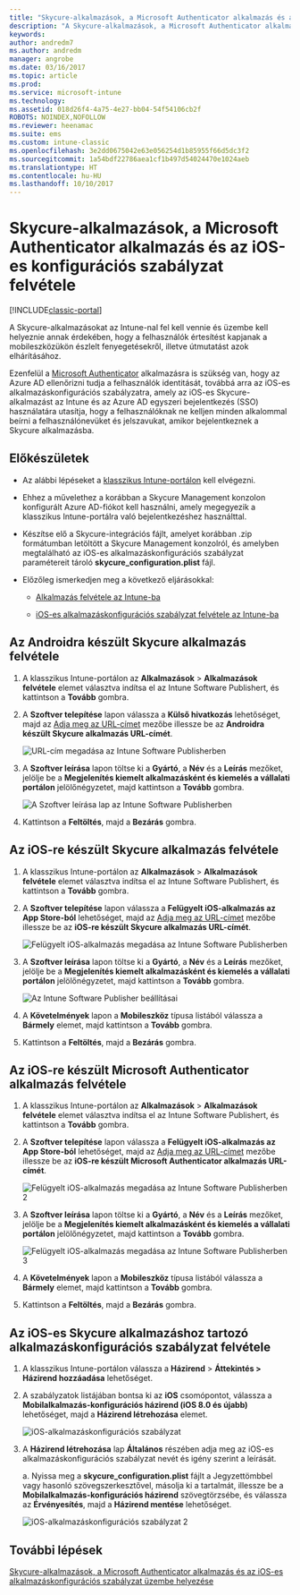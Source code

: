 ```yaml
---
title: "Skycure-alkalmazások, a Microsoft Authenticator alkalmazás és az iOS-es konfigurációs szabályzat felvétele"
description: "A Skycure-alkalmazások, a Microsoft Authenticator alkalmazás és az iOS-es konfigurációs szabályzat felvétele a klasszikus Intune-portálra."
keywords: 
author: andredm7
ms.author: andredm
manager: angrobe
ms.date: 03/16/2017
ms.topic: article
ms.prod: 
ms.service: microsoft-intune
ms.technology: 
ms.assetid: 018d26f4-4a75-4e27-bb04-54f54106cb2f
ROBOTS: NOINDEX,NOFOLLOW
ms.reviewer: heenamac
ms.suite: ems
ms.custom: intune-classic
ms.openlocfilehash: 3e2dd0675042e63e056254d1b85955f66d5dc3f2
ms.sourcegitcommit: 1a54bdf22786aea1cf1b497d54024470e1024aeb
ms.translationtype: HT
ms.contentlocale: hu-HU
ms.lasthandoff: 10/10/2017
---
```

# <a name="add-skycure-apps-microsoft-authenticator-app-and-ios-configuration-policy"></a>Skycure-alkalmazások, a Microsoft Authenticator alkalmazás és az iOS-es konfigurációs szabályzat felvétele

[!INCLUDE[classic-portal](../includes/classic-portal.md)]

A Skycure-alkalmazásokat az Intune-nal fel kell vennie és üzembe kell helyeznie annak érdekében, hogy a felhasználók értesítést kapjanak a mobileszközükön észlelt fenyegetésekről, illetve útmutatást azok elhárításához.

Ezenfelül a [Microsoft Authenticator](https://docs.microsoft.com/azure/multi-factor-authentication/end-user/microsoft-authenticator-app-how-to) alkalmazásra is szükség van, hogy az Azure AD ellenőrizni tudja a felhasználók identitását, továbbá arra az iOS-es alkalmazáskonfigurációs szabályzatra, amely az iOS-es Skycure-alkalmazást az Intune és az Azure AD egyszeri bejelentkezés (SSO) használatára utasítja, hogy a felhasználóknak ne kelljen minden alkalommal beírni a felhasználónevüket és jelszavukat, amikor bejelentkeznek a Skycure alkalmazásba.

## <a name="before-you-begin"></a>Előkészületek

-   Az alábbi lépéseket a [klasszikus Intune-portálon](https://manage.microsoft.com/) kell elvégezni.

-   Ehhez a művelethez a korábban a Skycure Management konzolon konfigurált Azure AD-fiókot kell használni, amely megegyezik a klasszikus Intune-portálra való bejelentkezéshez használttal.

-   Készítse elő a Skycure-integrációs fájlt, amelyet korábban .zip formátumban letöltött a Skycure Management konzolról, és amelyben megtalálható az iOS-es alkalmazáskonfigurációs szabályzat paramétereit tároló **skycure\_configuration.plist** fájl.

-   Előzőleg ismerkedjen meg a következő eljárásokkal:

    -   [Alkalmazás felvétele az Intune-ba](/intune-classic/deploy-use/add-apps)

    -   [iOS-es alkalmazáskonfigurációs szabályzat felvétele az Intune-ba](/intune-classic/deploy-use/configure-ios-apps-with-mobile-app-configuration-policies-in-microsoft-intune)

## <a name="to-add-the-skycure-app-for-android"></a>Az Androidra készült Skycure alkalmazás felvétele

1.  A klasszikus Intune-portálon az **Alkalmazások** &gt; **Alkalmazások felvétele** elemet választva indítsa el az Intune Software Publishert, és kattintson a **Tovább** gombra.

2.  A **Szoftver telepítése** lapon válassza a **Külső hivatkozás** lehetőséget, majd az [Adja meg az URL-címet](https://play.google.com/store/apps/details?id=com.skycure.skycure) mezőbe illessze be az **Androidra készült Skycure alkalmazás URL-címét**.

    ![URL-cím megadása az Intune Software Publisherben](../media/mtp/skycure-add-apps-1.png)

3.  A **Szoftver leírása** lapon töltse ki a **Gyártó**, a **Név** és a **Leírás** mezőket, jelölje be a **Megjelenítés kiemelt alkalmazásként és kiemelés a vállalati portálon** jelölőnégyzetet, majd kattintson a **Tovább** gombra.

    ![A Szoftver leírása lap az Intune Software Publisherben](../media/mtp/skycure-add-apps-2.png)

4.  Kattintson a **Feltöltés**, majd a **Bezárás** gombra.

## <a name="to-add-the-skycure-app-for-ios"></a>Az iOS-re készült Skycure alkalmazás felvétele

1.  A klasszikus Intune-portálon az **Alkalmazások** &gt; **Alkalmazások felvétele** elemet választva indítsa el az Intune Software Publishert, és kattintson a **Tovább** gombra.

2.  A **Szoftver telepítése** lapon válassza a **Felügyelt iOS-alkalmazás az App Store-ból** lehetőséget, majd az [Adja meg az URL-címet](https://itunes.apple.com/us/app/skycure/id695620821?mt=8) mezőbe illessze be az **iOS-re készült Skycure alkalmazás URL-címét**.

    ![Felügyelt iOS-alkalmazás megadása az Intune Software Publisherben](../media/mtp/skycure-add-apps-3.png)

3.  A **Szoftver leírása** lapon töltse ki a **Gyártó**, a **Név** és a **Leírás** mezőket, jelölje be a **Megjelenítés kiemelt alkalmazásként és kiemelés a vállalati portálon** jelölőnégyzetet, majd kattintson a **Tovább** gombra.

    ![Az Intune Software Publisher beállításai](../media/mtp/skycure-add-apps-4.png)

4.  A **Követelmények** lapon a **Mobileszköz** típusa listából válassza a **Bármely** elemet, majd kattintson a **Tovább** gombra.

5.  Kattintson a **Feltöltés**, majd a **Bezárás** gombra.

## <a name="to-add-the-microsoft-authenticator-app-for-ios"></a>Az iOS-re készült Microsoft Authenticator alkalmazás felvétele

1.  A klasszikus Intune-portálon az **Alkalmazások** &gt; **Alkalmazások felvétele** elemet választva indítsa el az Intune Software Publishert, és kattintson a **Tovább** gombra.

2.  A **Szoftver telepítése** lapon válassza a **Felügyelt iOS-alkalmazás az App Store-ból** lehetőséget, majd az [Adja meg az URL-címet](https://itunes.apple.com/us/app/microsoft-authenticator/id983156458?mt=8) mezőbe illessze be az **iOS-re készült Microsoft Authenticator alkalmazás URL-címét**.

    ![Felügyelt iOS-alkalmazás megadása az Intune Software Publisherben 2](../media/mtp/skycure-add-apps-5.png)

3.  A **Szoftver leírása** lapon töltse ki a **Gyártó**, a **Név** és a **Leírás** mezőket, jelölje be a **Megjelenítés kiemelt alkalmazásként és kiemelés a vállalati portálon** jelölőnégyzetet, majd kattintson a **Tovább** gombra.

    ![Felügyelt iOS-alkalmazás megadása az Intune Software Publisherben 3](../media/mtp/skycure-add-apps-6.png)

4.  A **Követelmények** lapon a **Mobileszköz** típusa listából válassza a **Bármely** elemet, majd kattintson a **Tovább** gombra.

5.  Kattintson a **Feltöltés**, majd a **Bezárás** gombra.

## <a name="to-add-the-skycure-ios-app-configuration-policy"></a>Az iOS-es Skycure alkalmazáshoz tartozó alkalmazáskonfigurációs szabályzat felvétele

1.  A klasszikus Intune-portálon válassza a **Házirend** &gt; **Áttekintés &gt; Házirend hozzáadása** lehetőséget.

2.  A szabályzatok listájában bontsa ki az **iOS** csomópontot, válassza a **Mobilalkalmazás-konfigurációs házirend (iOS 8.0 és újabb)** lehetőséget, majd a **Házirend létrehozása** elemet.

    ![iOS-alkalmazáskonfigurációs szabályzat](../media/mtp/skycure-add-apps-7.png)

3.  A **Házirend létrehozása** lap **Általános** részében adja meg az iOS-es alkalmazáskonfigurációs szabályzat nevét és igény szerint a leírását.

    a.  Nyissa meg a **skycure\_configuration.plist** fájlt a Jegyzettömbbel vagy hasonló szövegszerkesztővel, másolja ki a tartalmát, illessze be a **Mobilalkalmazás-konfigurációs házirend** szövegtörzsébe, és válassza az **Érvényesítés**, majd a **Házirend mentése** lehetőséget.

       ![iOS-alkalmazáskonfigurációs szabályzat 2](../media/mtp/skycure-add-apps-8.png)

## <a name="next-steps"></a>További lépések

[Skycure-alkalmazások, a Microsoft Authenticator alkalmazás és az iOS-es alkalmazáskonfigurációs szabályzat üzembe helyezése](/intune-classic/deploy-use/deploy-skycure-apps-microsoft-authenticator-app-and-ios-app-configuration-policy)
